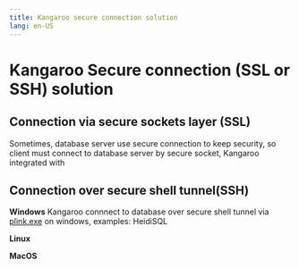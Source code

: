 ```yaml
---
title: Kangaroo secure connection solution
lang: en-US
---
```


# Kangaroo Secure connection (SSL or SSH) solution

## Connection via secure sockets layer (SSL)
Sometimes, database server use secure connection to keep security, so client must connect to database server by secure socket, Kangaroo integrated with 

## Connection over secure shell tunnel(SSH)

__Windows__
Kangaroo connnect to database over secure shell tunnel via [plink.exe](https://www.chiark.greenend.org.uk/~sgtatham/putty/latest.html) on windows, examples: HeidiSQL

__Linux__


__MacOS__

